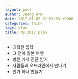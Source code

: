 ```yaml
---
layout: post
author: Jeong Arm
date: 2017-01-02 01:02:33 +0900
categories: think
tags: plan
title: My 2017 plan
---
```



- 대학원 입학
- 그 전에 일본 여행
- 병원 가서 진단 받기
- 사람들과 오프라인에서 만나기
- 뭔가 하나 만들기
